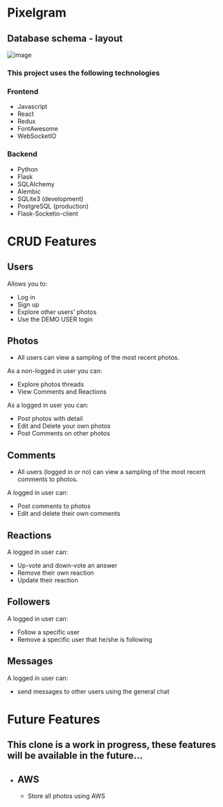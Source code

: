 # Pixelgram

## Database schema - layout
![image](https://user-images.githubusercontent.com/99565823/224571125-28b60345-7aca-4f7c-b0f9-58f546673d92.png)

### This project uses the following technologies
### Frontend
* Javascript
* React
* Redux
* FontAwesome
* WebSocketIO
### Backend
* Python
* Flask
* SQLAlchemy
* Alembic
* SQLite3 (development)
* PostgreSQL (production)
* Flask-Socketio-client

# CRUD Features

## Users
Allows you to:
   - Log in
   - Sign up
   - Explore other users' photos
   - Use the DEMO USER login

## Photos
   - All users can view a sampling of the most recent photos.

As a non-logged in user you can:
   - Explore photos threads
   - View Comments and Reactions

As a logged in user you can:
   - Post photos with detail
   - Edit and Delete your own photos
   - Post Comments on other photos

## Comments
   - All users (logged in or no) can view a sampling of the most recent comments to photos.

A logged in user can:
   - Post comments to photos
   - Edit and delete their own comments

## Reactions
A logged in user can:
   - Up-vote and down-vote an answer
   - Remove their own reaction
   - Update their reaction

## Followers
A logged in user can:
   - Follow a specific user
   - Remove a specific user that he/she is following

## Messages
A logged in user can:
   - send messages to other users using the general chat

# Future Features

## This clone is a work in progress, these features will be available in the future...

- ## AWS
   - Store all photos using AWS
